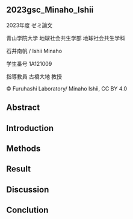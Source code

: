 ## 2023gsc_Minaho_Ishii

2023年度 ゼミ論文

青山学院大学 地球社会共生学部 地球社会共生学科

石井南帆 / Ishii Minaho

学生番号 1A121009

指導教員 古橋大地 教授

© Furuhashi Laboratory/ Minaho Ishii, CC BY 4.0

## Abstract

## Introduction

## Methods

## Result

## Discussion

## Conclution
